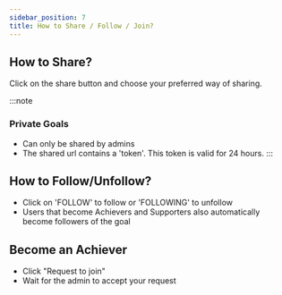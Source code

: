 ```yaml
---
sidebar_position: 7
title: How to Share / Follow / Join?
---
```


## How to Share?
Click on the share button and choose your preferred way of sharing.

:::note
### Private Goals
- Can only be shared by admins
- The shared url contains a 'token'. This token is valid for 24 hours.
:::

## How to Follow/Unfollow?
- Click on 'FOLLOW' to follow or 'FOLLOWING' to unfollow
- Users that become Achievers and Supporters also automatically become followers of the goal

## Become an Achiever
- Click "Request to join"
- Wait for the admin to accept your request
